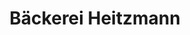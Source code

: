 ---
title: "Bäckerei Heitzmann"
url: /gottenheim/baeckerei-heitzmann-hauptstrasse/
shop: Bäckerei
---